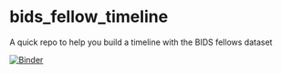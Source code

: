# bids_fellow_timeline
A quick repo to help you build a timeline with the BIDS fellows dataset

[![Binder](https://mybinder.org/badge_logo.svg)](https://mybinder.org/v2/gh/choldgraf/bids_fellow_timeline/master)
